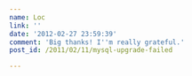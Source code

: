 ```yaml
---
name: Loc
link: ''
date: '2012-02-27 23:59:39'
comment: 'Big thanks! I''m really grateful.'
post_id: /2011/02/11/mysql-upgrade-failed

---
```



